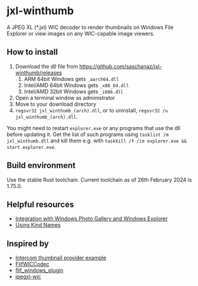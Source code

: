 # jxl-winthumb

A JPEG XL (*.jxl) WIC decoder to render thumbnails on Windows File Explorer or view images on any WIC-capable image viewers.

## How to install

1. Download the dll file from https://github.com/saschanaz/jxl-winthumb/releases
   1. ARM 64bit Windows gets `_aarch64.dll`
   2. Intel/AMD 64bit Windows gets `_x86_64.dll`
   3. Intel/AMD 32bit Windows gets `_i686.dll`
1. Open a terminal window as administrator
1. Move to your download directory
1. `regsvr32 jxl_winthumb_(arch).dll`, or to uninstall, `regsvr32 /u jxl_winthumb_(arch).dll`.

You might need to restart `explorer.exe` or any programs that use the dll before updating it. Get the list of such programs using `tasklist /m jxl_winthumb.dll` and kill them e.g. with `taskkill /f /im explorer.exe && start explorer.exe`.

## Build environment

Use the stable Rust toolchain. Current toolchain as of 26th February 2024 is 1.75.0.

## Helpful resources

* [Integration with Windows Photo Gallery and Windows Explorer](https://docs.microsoft.com/en-us/windows/win32/wic/-wic-integrationregentries)
* [Using Kind Names](https://docs.microsoft.com/en-us/windows/win32/properties/building-property-handlers-user-friendly-kind-names)

## Inspired by

* [Intercom thumbnail provider example](https://github.com/Rantanen/intercom/tree/88d6a3c0470150805740b75ed23ec15131ec7469/samples/thumbnail_provider)
* [FlifWICCodec](https://github.com/peirick/FlifWICCodec/)
* [flif_windows_plugin](https://github.com/fherzog2/flif_windows_plugin/)
* [jpegxl-wic](https://github.com/mirillis/jpegxl-wic)
